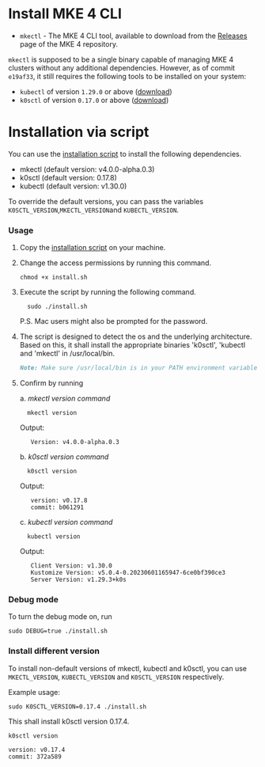 # Install MKE 4 CLI

- `mkectl` - The MKE 4 CLI tool, available to download from the
  [Releases](https://github.com/MirantisContainers/mke/releases) page of the MKE 4 repository.

`mkectl` is supposed to be a single binary capable of managing MKE 4 clusters without any additional dependencies.
However, as of commit `e19af33`, it still requires the following tools to be installed on your system:

- `kubectl` of version `1.29.0` or above ([download](https://kubernetes.io/docs/tasks/tools/#kubectl))
- `k0sctl` of version `0.17.0` or above ([download](https://github.com/k0sproject/k0sctl/releases))

# Installation via script

You can use the [installation script](./install.sh) to install the following dependencies.
- mkectl (default version: v4.0.0-alpha.0.3)
- k0sctl (default version: 0.17.8)
- kubectl (default version: v1.30.0)

To override the default versions, you can pass the variables `K0SCTL_VERSION`,`MKECTL_VERSION`and `KUBECTL_VERSION`.


### Usage

1. Copy the [installation script](./install.sh) on your machine.

2. Change the access permissions by running this command.
    ```shell
    chmod +x install.sh
    ```

3. Execute the script by running the following command.
    ```shell
      sudo ./install.sh
    ```

    P.S. Mac users might also be prompted for the password.


4. The script is designed to detect the os and the underlying architecture. Based on this, it shall install the appropriate binaries 'k0sctl', 'kubectl and 'mkectl' in /usr/local/bin.
   ```markdown
   Note: Make sure /usr/local/bin is in your PATH environment variable.
   ```
   
5. Confirm by running

   a. _mkectl version command_

    ```shell
      mkectl version
    ```
   Output:
   ```shell
      Version: v4.0.0-alpha.0.3
    ```
   b. _k0sctl version command_
    ```shell
      k0sctl version
    ```
   Output:
   ```shell
      version: v0.17.8
      commit: b061291
    ```
   c. _kubectl version command_
    ```shell
      kubectl version
    ```
   Output:
   ```shell
      Client Version: v1.30.0
      Kustomize Version: v5.0.4-0.20230601165947-6ce0bf390ce3
      Server Version: v1.29.3+k0s
    ```
   
### Debug mode
To turn the debug mode on, run
```shell
sudo DEBUG=true ./install.sh
```

### Install different version
To install non-default versions of mkectl, kubectl and k0sctl, you can use `MKECTL_VERSION`, `KUBECTL_VERSION` and `K0SCTL_VERSION` respectively.

Example usage:
```shell
sudo K0SCTL_VERSION=0.17.4 ./install.sh
```

This shall install k0sctl version 0.17.4. 
```shell
k0sctl version

version: v0.17.4
commit: 372a589
```

